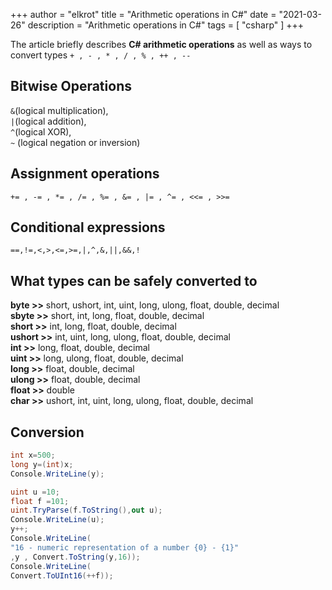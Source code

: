 +++
author = "elkrot"
title = "Arithmetic operations in C#"
date = "2021-03-26"
description = "Arithmetic operations in C#"
tags = [
    "csharp"
]
+++

The article briefly describes **C# arithmetic operations** as well as ways to convert types<!--more-->
`+ , - , * , / , % , ++ , --`

Bitwise Operations
--------------------

`&`(logical multiplication),\
`|`(logical addition),\
*`^`*(logical XOR),\
`~` (logical negation or inversion)

Assignment operations
--------------------

`+= , -= , *= , /= , %= , &= , |= , ^= , <<= , >>=`

Conditional expressions
--------------------

`==,!=,<,>,<=,>=,|,^,&,||,&&,!`

What types can be safely converted to
--------------------

**byte >>** short, ushort, int, uint, long, ulong, float, double, decimal\
**sbyte >>** short, int, long, float, double, decimal\
**short >>** int, long, float, double, decimal\
**ushort >>** int, uint, long, ulong, float, double, decimal\
**int >>** long, float, double, decimal\
**uint >>** long, ulong, float, double, decimal\
**long >>** float, double, decimal\
**ulong >>** float, double, decimal\
**float >>** double\
**char >>** ushort, int, uint, long, ulong, float, double, decimal

Conversion
--------------------

```csharp
int x=500;
long y=(int)x;
Console.WriteLine(y);

uint u =10;
float f =101;
uint.TryParse(f.ToString(),out u);
Console.WriteLine(u);
y++;
Console.WriteLine(
"16 - numeric representation of a number {0} - {1}"
,y , Convert.ToString(y,16));
Console.WriteLine(
Convert.ToUInt16(++f));
```
